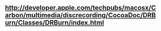 http://developer.apple.com/techpubs/macosx/Carbon/multimedia/discrecording/CocoaDoc/DRBurn/Classes/DRBurn/index.html
----

